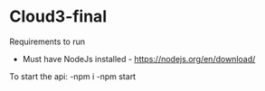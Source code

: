 # Cloud3-final


Requirements to run 
  - Must have NodeJs installed - https://nodejs.org/en/download/


To start the api:
 -npm i 
 -npm start
